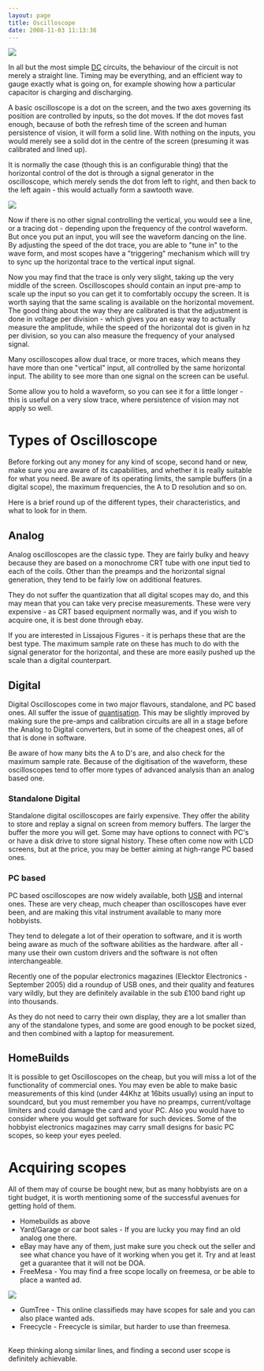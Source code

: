```yaml
---
layout: page
title: Oscilloscope
date: 2008-11-03 11:13:38
---
```

<p> <a class="internal" href="browseimage315"> <img class="img-responsive" src="image315&amp;thumb=1"/> </a>
</p>
<p>In all but the most simple <a class="wiki" href="/wiki/direct_current.html" title="Direct Current">DC</a> circuits, the behaviour of the circuit is not merely a straight line. Timing may be everything, and an efficient way to gauge exactly what is going on, for example showing how a particular capacitor is charging and discharging.
</p>
<p>A basic oscilloscope is a dot on the screen, and the two axes governing its position are controlled by inputs, so the dot moves. If the dot moves fast enough, because of both the refresh time of the screen and human persistence of vision, it will form a solid line. With nothing on the inputs, you would merely see a solid dot in the centre of the screen (presuming it was calibrated and lined up).
</p>
<p>It is normally the case (though this is an configurable thing) that the horizontal control of the dot is through a signal generator in the oscilloscope, which merely sends the dot from left to right, and then back to the left again - this would actually form a sawtooth wave.
</p>
<p><img class="img-responsive" src="image318"/>
</p>
<p>Now if there is no other signal controlling the vertical, you would see a line, or a tracing dot - depending upon the frequency of the control waveform. But once you put an input, you will see the waveform dancing on the line. By adjusting the speed of the dot trace, you are able to "tune in" to the wave form, and most scopes have a "triggering" mechanism which will try to sync up the horizontal trace to the vertical input signal.
</p>
<p>Now you may find that the trace is only very slight, taking up the very middle of the screen. Oscilloscopes should contain an input pre-amp to scale up the input so you can get it to comfortably occupy the screen. It is worth saying that the same scaling is available on the horizontal movement. The good thing about the way they are calibrated is that the adjustment is done in voltage per division - which gives you an easy way to actually measure the amplitude, while the speed of the horizontal dot is given in hz per division, so you can also measure the frequency of your analysed signal.
</p>
<p>Many oscilloscopes allow dual trace, or more traces, which means they have more than one "vertical" input, all controlled by the same horizontal input. The ability to see more than one signal on the screen can be useful.
</p>
<p>Some allow you to hold a waveform, so you can see it for a little longer - this is useful on a very slow trace, where persistence of vision may not apply so well.
</p>
<h1 id="Types_of_Oscilloscope">Types of Oscilloscope</h1>
<p>Before forking out any money for any kind of scope, second hand or new, make sure you are aware of its capabilities, and whether it is really suitable for what you need. Be aware of its operating limits, the sample buffers (in a digital scope), the maximum frequencies, the A to D resolution and so on.
</p>
<p>Here is a brief round up of the different types, their characteristics, and what to look for in them.
</p>
<h2 id="Analog">Analog</h2>
<p>Analog oscilloscopes are the classic type. They are fairly bulky and heavy because they are based on a monochrome CRT tube with one input tied to each of the coils. Other than the preamps and the horizontal signal generation, they tend to be fairly low on additional features.
</p>
<p>They do not suffer the quantization that all digital scopes may do, and this may mean that you can take very precise measurements. These were very expensive - as CRT based equipment normally was, and if you wish to acquire one, it is best done through ebay.
</p>
<p>If you are interested in Lissajous Figures - it is perhaps these that are the best type. The maximum sample rate on these has much to do with the signal generator for the horizontal, and these are more easily pushed up the scale than a digital counterpart.
</p>
<h2 id="Digital">Digital</h2>
<p>Digital Oscilloscopes come in two major flavours, standalone, and PC based ones. All suffer the issue of <a class="wiki" href="/wiki/quantisation.html" title="Digital signal degradation">quantisation</a>. This may be slightly improved by making sure the pre-amps and calibration circuits are all in a stage before the Analog to Digital converters, but in some of the cheapest ones, all of that is done in software.
</p>
<p>Be aware of how many bits the A to D's are, and also check for the maximum sample rate. Because of the digitisation of the waveform, these oscilloscopes tend to offer more types of advanced analysis than an analog based one.
</p>
<h3 id="Standalone_Digital">Standalone Digital</h3>
<p>Standalone digital oscilloscopes are fairly expensive. They offer the ability to store and replay a signal on screen from memory buffers. The larger the buffer the more you will get. Some may have options to connect with PC's or have a disk drive to store signal history. These often come now with LCD screens, but at the price, you may be better aiming at high-range PC based ones.
</p>
<h3 id="PC_based">PC based</h3>
<p>PC based oscilloscopes are now widely available, both <a class="wiki" href="/wiki/usb.html" title="Universal Serial Bus">USB</a> and internal ones. These are very cheap, much cheaper than oscilloscopes have ever been, and are making this vital instrument available to many more hobbyists.
</p>
<p>They tend to delegate a lot of their operation to software, and it is worth being aware as much of the software abilities as the hardware. after all - many use their own custom drivers and the software is not often interchangeable.
</p>
<p>Recently one of the popular electronics magazines (Elecktor Electronics - September 2005) did a roundup of USB ones, and their quality and features vary wildly, but they are definitely available in the sub £100 band right up into thousands.
</p>
<p>As they do not need to carry their own display, they are a lot smaller than any of the standalone types, and some are good enough to be pocket sized, and then combined with a laptop for measurement.
</p>
<h2 id="HomeBuilds">HomeBuilds</h2>
<p>It is possible to get Oscilloscopes on the cheap, but you will miss a lot of the functionality of commercial ones. You may even be able to make basic measurements of this kind (under 44Khz at 16bits usually) using an input to soundcard, but you must remember you have no preamps, current/voltage limiters and could damage the card and your PC. Also you would have to consider where you would get software for such devices. Some of the hobbyist electronics magazines may carry small designs for basic PC scopes, so keep your eyes peeled.
</p>
<h1 id="Acquiring_scopes">Acquiring scopes</h1>
<p>All of them may of course be bought new, but as many hobbyists are on a tight budget, it is worth mentioning some of the successful avenues for getting hold of them.
</p>
<ul><li> Homebuilds as above
</li><li> Yard/Garage or car boot sales - If you are lucky you may find an old analog one there.
</li><li> eBay may have any of them, just make sure you check out the seller and see what chance you have of it working when you get it. Try and at least get a guarantee that it will not be DOA.
</li><li> FreeMesa - You may find a free scope locally on freemesa, or be able to place a wanted ad.
</li></ul><p> <a class="internal" href="http://www.FreeMesa.org/?a=21&amp;p=146&amp;b=3" target="_blank"> <img class="img-responsive" src="http://www.freemesa.org/img.php?b=3&amp;p=146"/> </a>
</p>
<ul><li> GumTree - This online classifieds may have scopes for sale and you can also place wanted ads.
</li><li> Freecycle - Freecycle is similar, but harder to use than freemesa.
</li></ul><p>
<br/>Keep thinking along similar lines, and finding a second user scope is definitely achievable.
</p>
